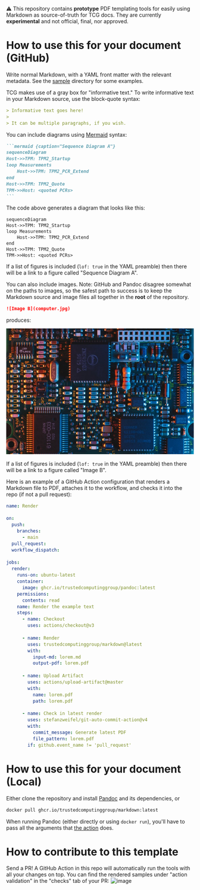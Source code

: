 ⚠️ This repository contains **prototype** PDF templating tools for easily using Markdown as source-of-truth for TCG docs. They are currently **experimental** and not official, final, nor approved.

# How to use this for your document (GitHub)

Write normal Markdown, with a YAML front matter with the relevant metadata. See the [sample](sample) directory for some examples.

TCG makes use of a gray box for "informative text." To write informative text in your Markdown source, use the block-quote syntax:

```md
> Informative text goes here!
>
> It can be multiple paragraphs, if you wish.
```

You can include diagrams using [Mermaid](https://mermaid-js.github.io/mermaid/#/) syntax:

````md
```mermaid {caption="Sequence Diagram A"}
sequenceDiagram
Host->>TPM: TPM2_Startup
loop Measurements
    Host->>TPM: TPM2_PCR_Extend
end
Host->>TPM: TPM2_Quote
TPM->>Host: <quoted PCRs>
```
````

The code above generates a diagram that looks like this:

```mermaid {caption="Sequence Diagram A"}
sequenceDiagram
Host->>TPM: TPM2_Startup
loop Measurements
    Host->>TPM: TPM2_PCR_Extend
end
Host->>TPM: TPM2_Quote
TPM->>Host: <quoted PCRs>
```

If a list of figures is included (`lof: true` in the YAML preamble) then there will be a link to a figure called "Sequence Diagram A".

You can also include images. Note: GitHub and Pandoc disagree somewhat on the paths to images,
so the safest path to success is to keep the Markdown source and image files all
together in the **root** of the repository.

```md
![Image B](computer.jpg)
```

produces:

![Image B](computer.jpg)

If a list of figures is included (`lof: true` in the YAML preamble) then there will be a link to a figure called "Image B".



Here is an example of a GitHub Action configuration that renders a Markdown file to PDF, attaches it to the workflow, and checks it into the repo (if not a pull request):

```yaml
name: Render

on:
  push:
    branches:
      - main
  pull_request:
  workflow_dispatch:

jobs:
  render:
    runs-on: ubuntu-latest
    container:
      image: ghcr.io/trustedcomputinggroup/pandoc:latest
    permissions:
      contents: read
    name: Render the example text
    steps:
      - name: Checkout
        uses: actions/checkout@v3

      - name: Render
        uses: trustedcomputinggroup/markdown@latest
        with:
          input-md: lorem.md
          output-pdf: lorem.pdf

      - name: Upload Artifact
        uses: actions/upload-artifact@master
        with:
          name: lorem.pdf
          path: lorem.pdf
          
      - name: Check in latest render
        uses: stefanzweifel/git-auto-commit-action@v4
        with:
          commit_message: Generate latest PDF
          file_pattern: lorem.pdf
        if: github.event_name != 'pull_request'
```

# How to use this for your document (Local)

Either clone the repository and install [Pandoc](https://pandoc.org) and its dependencies, or

```sh
docker pull ghcr.io/trustedcomputinggroup/markdown:latest
```

When running Pandoc (either directly or using `docker run`), you'll have to pass all the arguments that [the action](action.yml) does.

# How to contribute to this template

Send a PR! A GitHub Action in this repo will automatically run the tools with all your changes on top. You can find the rendered samples under "action validation" in the "checks" tab of your PR:
<img width="816" alt="image" src="https://user-images.githubusercontent.com/61842497/184302317-56ac941e-703b-4bbc-a0fa-a155997ffdbf.png">
